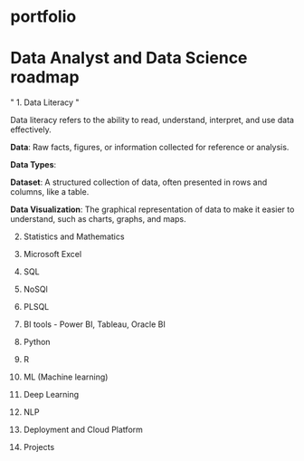 # portfolio
# Data Analyst and Data Science roadmap
" 1. Data Literacy "

Data literacy refers to the ability to read, understand, interpret, and use data effectively. 

**Data**: Raw facts, figures, or information collected for reference or analysis.

**Data Types**: 

**Dataset**: A structured collection of data, often presented in rows and columns, like a table.

**Data Visualization**: The graphical representation of data to make it easier to understand, such as charts, graphs, and maps.

2. Statistics and Mathematics

3. Microsoft Excel

4. SQL

5. NoSQl

6. PLSQL

7. BI tools - Power BI, Tableau, Oracle BI

8. Python

9. R

10. ML (Machine learning)

11. Deep Learning

12. NLP

13. Deployment and Cloud Platform

14. Projects
